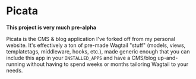 # Picata

**This project is very much pre-alpha**

Picata is the CMS & blog application I've forked off from my personal website.
It's effectively a ton of pre-made Wagtail "stuff" (models, views, templatetags,
middleware, hooks, etc.), made generic enough that you can include this app
in your `INSTALLED_APPS` and have a CMS/blog up-and-running without having to
spend weeks or months tailoring Wagtail to your needs.
